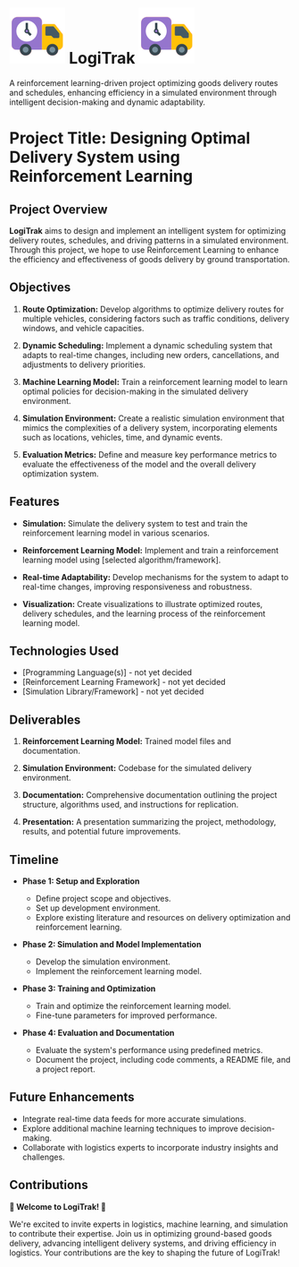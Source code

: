 # ![Logo](assets/logo.png) LogiTrak ![Logo](assets/logo.png)
A reinforcement learning-driven project optimizing goods delivery routes and schedules, enhancing efficiency in a simulated environment through intelligent decision-making and dynamic adaptability.

# Project Title: Designing Optimal Delivery System using Reinforcement Learning

## Project Overview

**LogiTrak** aims to design and implement an intelligent system for optimizing delivery routes, schedules, and driving patterns in a simulated environment. Through this project, we hope to use Reinforcement Learning to enhance the efficiency and effectiveness of goods delivery by ground transportation.

## Objectives

1. **Route Optimization:** Develop algorithms to optimize delivery routes for multiple vehicles, considering factors such as traffic conditions, delivery windows, and vehicle capacities.

2. **Dynamic Scheduling:** Implement a dynamic scheduling system that adapts to real-time changes, including new orders, cancellations, and adjustments to delivery priorities.

3. **Machine Learning Model:** Train a reinforcement learning model to learn optimal policies for decision-making in the simulated delivery environment.

4. **Simulation Environment:** Create a realistic simulation environment that mimics the complexities of a delivery system, incorporating elements such as locations, vehicles, time, and dynamic events.

5. **Evaluation Metrics:** Define and measure key performance metrics to evaluate the effectiveness of the model and the overall delivery optimization system.

## Features

- **Simulation:** Simulate the delivery system to test and train the reinforcement learning model in various scenarios.

- **Reinforcement Learning Model:** Implement and train a reinforcement learning model using [selected algorithm/framework].

- **Real-time Adaptability:** Develop mechanisms for the system to adapt to real-time changes, improving responsiveness and robustness.

- **Visualization:** Create visualizations to illustrate optimized routes, delivery schedules, and the learning process of the reinforcement learning model.

## Technologies Used

- [Programming Language(s)] - not yet decided 
- [Reinforcement Learning Framework] - not yet decided
- [Simulation Library/Framework] - not yet decided

## Deliverables

1. **Reinforcement Learning Model:** Trained model files and documentation.

2. **Simulation Environment:** Codebase for the simulated delivery environment.

3. **Documentation:** Comprehensive documentation outlining the project structure, algorithms used, and instructions for replication.

4. **Presentation:** A presentation summarizing the project, methodology, results, and potential future improvements.

## Timeline

- **Phase 1: Setup and Exploration**
  - Define project scope and objectives.
  - Set up development environment.
  - Explore existing literature and resources on delivery optimization and reinforcement learning.

- **Phase 2: Simulation and Model Implementation**
  - Develop the simulation environment.
  - Implement the reinforcement learning model.

- **Phase 3: Training and Optimization**
  - Train and optimize the reinforcement learning model.
  - Fine-tune parameters for improved performance.

- **Phase 4: Evaluation and Documentation**
  - Evaluate the system's performance using predefined metrics.
  - Document the project, including code comments, a README file, and a project report.

## Future Enhancements

- Integrate real-time data feeds for more accurate simulations.
- Explore additional machine learning techniques to improve decision-making.
- Collaborate with logistics experts to incorporate industry insights and challenges.

## Contributions

**🚀 Welcome to LogiTrak! 🚚**

We're excited to invite experts in logistics, machine learning, and simulation to contribute their expertise. Join us in optimizing ground-based goods delivery, advancing intelligent delivery systems, and driving efficiency in logistics. Your contributions are the key to shaping the future of LogiTrak!

